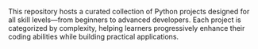 This repository hosts a curated collection of Python projects designed for all skill levels—from beginners to advanced developers. Each project is categorized by complexity, helping learners progressively enhance their coding abilities while building practical applications.
